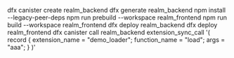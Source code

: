 dfx canister create realm_backend
dfx generate realm_backend
npm install --legacy-peer-deps
npm run prebuild --workspace realm_frontend
npm run build --workspace realm_frontend
dfx deploy realm_backend
dfx deploy realm_frontend
dfx canister call realm_backend extension_sync_call '(
  record {
    extension_name = "demo_loader";
    function_name = "load";
    args = "aaa";
  }
)'